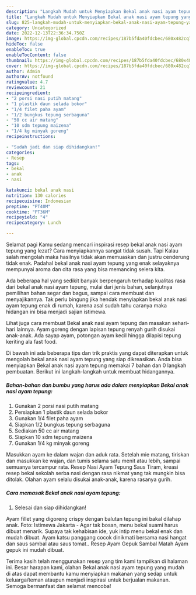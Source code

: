 ```yaml
---
description: "Langkah Mudah untuk Menyiapkan Bekal anak nasi ayam tepung yang Lezat"
title: "Langkah Mudah untuk Menyiapkan Bekal anak nasi ayam tepung yang Lezat"
slug: 825-langkah-mudah-untuk-menyiapkan-bekal-anak-nasi-ayam-tepung-yang-lezat
category: Uncategorized
date: 2022-12-13T22:36:34.750Z
image: https://img-global.cpcdn.com/recipes/187b5fda40fdcbec/680x482cq70/bekal-anak-nasi-ayam-tepung-foto-resep-utama.jpg
hideToc: false
enableToc: true
enableTocContent: false
thumbnail: https://img-global.cpcdn.com/recipes/187b5fda40fdcbec/680x482cq70/bekal-anak-nasi-ayam-tepung-foto-resep-utama.jpg
cover: https://img-global.cpcdn.com/recipes/187b5fda40fdcbec/680x482cq70/bekal-anak-nasi-ayam-tepung-foto-resep-utama.jpg
author: Admin
authorAv: notfound
ratingvalue: 4.7
reviewcount: 21
recipeingredient:
- "2 porsi nasi putih matang"
- "1 plastik daun selada bokor"
- "1/4 filet paha ayam"
- "1/2 bungkus tepung serbaguna"
- "50 cc air matang"
- "10 sdm tepung maizena"
- "1/4 kg minyak goreng"
recipeinstructions:

- "Sudah jadi dan siap dihidangkan!"
categories:
- Resep
tags:
- bekal
- anak
- nasi

katakunci: bekal anak nasi 
nutrition: 130 calories
recipecuisine: Indonesian
preptime: "PT40M"
cooktime: "PT36M"
recipeyield: "4"
recipecategory: Lunch

---
```



Selamat pagi Kamu sedang mencari inspirasi resep bekal anak nasi ayam tepung yang lezat? Cara menyiapkannya sangat tidak susah. Tapi Kalau salah mengolah maka hasilnya tidak akan memuaskan dan justru cenderung tidak enak. Padahal bekal anak nasi ayam tepung yang enak selayaknya mempunyai aroma dan cita rasa yang bisa memancing selera kita.


Ada beberapa hal yang sedikit banyak berpengaruh terhadap kualitas rasa dari bekal anak nasi ayam tepung, mulai dari jenis bahan, selanjutnya pemilihan bahan segar dan bagus, sampai cara membuat dan menyajikannya. Tak perlu bingung jika hendak menyiapkan bekal anak nasi ayam tepung enak di rumah, karena asal sudah tahu caranya maka hidangan ini bisa menjadi sajian istimewa.

Lihat juga cara membuat Bekal anak nasi ayam tepung dan masakan sehari-hari lainnya. Ayam goreng dengan lapisan tepung renyah gurih disukai anak-anak. Ada sayap ayam, potongan ayam kecil hingga dilapisi tepung keriting ala fast food.


Di bawah ini ada beberapa tips dan trik praktis yang dapat diterapkan untuk mengolah bekal anak nasi ayam tepung yang siap dikreasikan. Anda bisa menyiapkan Bekal anak nasi ayam tepung memakai 7 bahan dan 0 langkah pembuatan. Berikut ini langkah-langkah untuk membuat hidangannya.

<!--inarticleads1-->

##### Bahan-bahan dan bumbu yang harus ada dalam menyiapkan Bekal anak nasi ayam tepung:

1. Gunakan 2 porsi nasi putih matang
1. Persiapkan 1 plastik daun selada bokor
1. Gunakan 1/4 filet paha ayam
1. Siapkan 1/2 bungkus tepung serbaguna
1. Sediakan 50 cc air matang
1. Siapkan 10 sdm tepung maizena
1. Gunakan 1/4 kg minyak goreng


Masukkan ayam ke dalam wajan dan aduk rata. Setelah mie matang, tiriskan dan masukkan ke wajan, dan tumis selama satu menit atau lebih, sampai semuanya tercampur rata. Resep Nasi Ayam Tepung Saus Tiram, kreasi resep bekal sekolah serba nasi dengan rasa nikmat yang tak mungkin bisa ditolak. Olahan ayam selalu disukai anak-anak, karena rasanya gurih. 

<!--inarticleads2-->

##### Cara memasak Bekal anak nasi ayam tepung:


1. Selesai dan siap dihidangkan!

Ayam fillet yang digoreng crispy dengan balutan tepung ini bakal dilahap anak. Foto: Istimewa Jakarta - Agar tak bosan, menu bekal suami harus dibuat menarik. Supaya tak kehabisan ide, yuk intip menu bekal enak dan mudah dibuat. Ayam katsu panggang cocok dinikmati bersama nasi hangat dan saus sambal atau saus tomat.. Resep Ayam Gepuk Sambal Matah Ayam gepuk ini mudah dibuat. 

Terima kasih telah menggunakan resep yang tim kami tampilkan di halaman ini. Besar harapan kami, olahan Bekal anak nasi ayam tepung yang mudah di atas dapat membantu kamu menyiapkan makanan yang sedap untuk keluarga/teman ataupun menjadi inspirasi untuk berjualan makanan. Semoga bermanfaat dan selamat mencoba!
